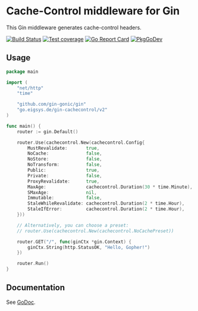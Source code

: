 # Cache-Control middleware for Gin

This Gin middleware generates cache-control headers.

[![Build Status](https://github.com/joeig/gin-cachecontrol/workflows/Tests/badge.svg)](https://github.com/joeig/gin-cachecontrol/actions)
[![Test coverage](https://img.shields.io/badge/coverage-100%25-success)](https://github.com/joeig/gin-cachecontrol/tree/master/.github/testcoverage.yml)
[![Go Report Card](https://goreportcard.com/badge/go.eigsys.de/gin-cachecontrol)](https://goreportcard.com/report/go.eigsys.de/gin-cachecontrol)
[![PkgGoDev](https://pkg.go.dev/badge/go.eigsys.de/gin-cachecontrol)](https://pkg.go.dev/go.eigsys.de/gin-cachecontrol)

## Usage

```go
package main

import (
	"net/http"
	"time"

	"github.com/gin-gonic/gin"
	"go.eigsys.de/gin-cachecontrol/v2"
)

func main() {
	router := gin.Default()

	router.Use(cachecontrol.New(cachecontrol.Config{
		MustRevalidate:       true,
		NoCache:              false,
		NoStore:              false,
		NoTransform:          false,
		Public:               true,
		Private:              false,
		ProxyRevalidate:      true,
		MaxAge:               cachecontrol.Duration(30 * time.Minute),
		SMaxAge:              nil,
		Immutable:            false,
		StaleWhileRevalidate: cachecontrol.Duration(2 * time.Hour),
		StaleIfError:         cachecontrol.Duration(2 * time.Hour),
	}))

	// Alternatively, you can choose a preset:
	// router.Use(cachecontrol.New(cachecontrol.NoCachePreset))

	router.GET("/", func(ginCtx *gin.Context) {
		ginCtx.String(http.StatusOK, "Hello, Gopher!")
	})

	router.Run()
}
```

## Documentation

See [GoDoc](https://godoc.org/go.eigsys.de/gin-cachecontrol).
